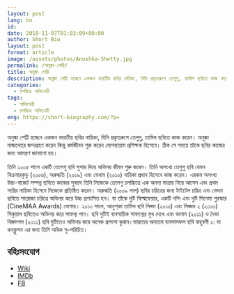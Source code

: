 ```yaml
---
layout: post
lang: bn
id: 
date: 2018-11-07T01:03:09+00:00
author: Short Bio
layout: post
format: article
image: /assets/photos/Anushka-Shetty.jpg
permalink: /অনুষ্কা-শেট্টি/
title: অনুষ্কা শেট্টি 
description: অনুষ্কা শেট্টি হচ্ছেন একজন ভারতীয় ছবির নায়িকা, যিনি প্রকৃতরুপে তেলুগু, তামিল ছবিতে কাজ করেন।
categories:
  - চলচ্চিত্র অভিনেত্রী
tags:
  - অভিনেত্রী
  - চলচ্চিত্র অভিনেত্রী
eng: https://short-biography.com/?p=
---
```


অনুষ্কা শেট্টি হচ্ছেন একজন ভারতীয় ছবির নায়িকা, যিনি প্রকৃতরুপে তেলুগু, তামিল ছবিতে কাজ করেন। অনুষ্কা মাঙ্গালোরে জম্মগ্রহণ করেন কিন্তু কর্মজীবন শুরু করেন যোগব্যায়াম প্রশিক্ষক হিসেবে। ঠিক সে সময়ে তাঁকে ছবির কাজের জন্য আমন্ত্রণ জানানো হয়।

তিনি ২০০৫ সালে একটি তেলেগু ছবি সুপার দিয়ে অভিনয় জীবন শুরু করেন। তিনি অসংখ্য তেলুগু ছবি যেমন বিক্রমারকুডু (২০০৬), অরুন্ধতি (২০০৯) এবং ভেধাম (২০১০) নায়িকা প্রধান হিসেবে কাজ করেন। এরকম অসংখ্য উচ্চ-বাজেট সম্পন্ন ছবিতে কাজের সুবাদে তিনি নিজেকে তেলেগু চলচ্চিত্রে এক অনন্য মাত্রায় নিয়ে আসেন এবং প্রথম সারির নায়িকা হিসেবে নিজেকে প্রতিষ্ঠিত করেন। অরুন্ধতি (২০০৯ সাল) ছবির চরিত্রের জন্য টাইটেল চরিত্র এবং ভেদম ছবিতে সারোজা চরিত্রে অভিনয় করে উচ্চ প্রশংসিত হন। যা তাঁকে দুটি ফিল্মফেয়ার, একটি নন্দি এবং দুটি সিনেমা পুরস্কার (CineMAA Awards) যোগায়। ২০১০ সালে, আনুশ্‌কা তামিল ছবি সিঙ্গম (২০১০) এবং সিঙ্ঘম ২ (২০১৩) সিকুয়াল ছবিতেও অভিনয় করে সাফল্য পান। ছবি দুটিই ব্যবসায়িক সাফল্যের মুখ দেখে এবং ভানাম (২০১১) ও দৈভা থিরুমগল (২০১১) ছবি দুটিতেও অভিনয় করে অনেক প্রশংসা কুরান।ভারতের অন্যতম ব্যবসাসফল ছবি বাহুবলী ২: দ্য কনক্লুশন এর জন্য তিনি অধিক সু-পরিচিত।


## বহিঃসংযোগ
* [Wiki][wiki-link] 
* [IMDb][imdb-link]
* [FB][fb-link]

[wiki-link]: https://en.wikipedia.org/wiki/Anushka_Shetty
[imdb-link]: https://www.imdb.com/name/nm2011932/
[fb-link]: https://www.facebook.com/AnushkaShetty
